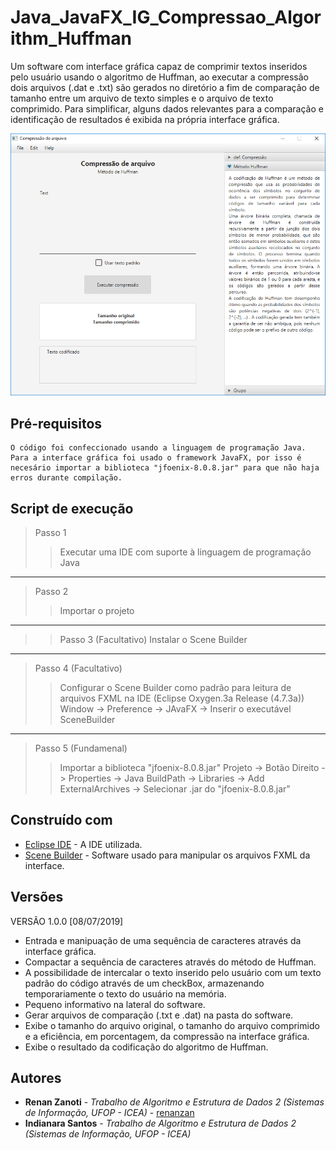 # Java_JavaFX_IG_Compressao_Algorithm_Huffman
Um software com interface gráfica capaz de comprimir textos inseridos pelo usuário usando o algoritmo de Huffman, ao executar a compressão dois arquivos (.dat e .txt) são gerados no diretório a fim de comparação de tamanho entre um arquivo de texto simples e o arquivo de texto comprimido. Para simplificar, alguns dados relevantes para a comparação e identificação de resultados é exibida na própria interface gráfica.

![](preview/image.png)


## Pré-requisitos
```
O código foi confeccionado usando a linguagem de programação Java. Para a interface gráfica foi usado o framework JavaFX, por isso é necesário importar a biblioteca "jfoenix-8.0.8.jar" para que não haja erros durante compilação.
```

## Script de execução
> Passo 1
>> Executar uma IDE com suporte à linguagem de programação Java
---
> Passo 2
>> Importar o projeto
---
>> Passo 3 (Facultativo)
> Instalar o Scene Builder
---
> Passo 4 (Facultativo)
>> Configurar o Scene Builder como padrão para leitura de arquivos FXML na IDE
>> (Eclipse Oxygen.3a Release (4.7.3a)) Window -> Preference -> JAvaFX -> Inserir o executável SceneBuilder
---
> Passo 5 (Fundamenal)
>> Importar a biblioteca "jfoenix-8.0.8.jar"
>> Projeto -> Botão Direito -> Properties -> Java BuildPath -> Libraries -> Add ExternalArchives -> Selecionar .jar do "jfoenix-8.0.8.jar"


## Construído com
* [Eclipse IDE](https://www.eclipse.org/) - A IDE utilizada.
* [Scene Builder](https://gluonhq.com/products/scene-builder/) - Software usado para manipular os arquivos FXML da interface.


## Versões
VERSÃO 1.0.0 [08/07/2019]
* Entrada e manipuação de uma sequência de caracteres através da interface gráfica.
* Compactar a sequência de caracteres através do método de Huffman.
* A possibilidade de intercalar o texto inserido pelo usuário com um texto padrão do código através de um checkBox, armazenando temporariamente o texto do usuário na memória.
* Pequeno informativo na lateral do software.
* Gerar arquivos de comparação (.txt e .dat) na pasta do software.
* Exibe o tamanho do arquivo original, o tamanho do arquivo comprimido e a eficiência, em porcentagem, da compressão na interface gráfica.
* Exibe o resultado da codificação do algoritmo de Huffman.


## Autores
* **Renan Zanoti** - *Trabalho de Algoritmo e Estrutura de Dados 2 (Sistemas de Informação, UFOP - ICEA)* - [renanzan](https://github.com/renanzan)
* **Indianara  Santos** - *Trabalho de Algoritmo e Estrutura de Dados 2 (Sistemas de Informação, UFOP - ICEA)*
